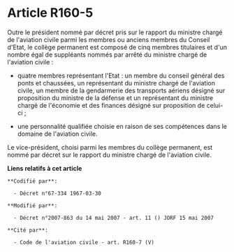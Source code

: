 # Article R160-5

Outre le président nommé par décret pris sur le rapport du ministre chargé de l'aviation civile parmi les membres ou anciens
membres du Conseil d'Etat, le collège permanent est composé de cinq membres titulaires et d'un nombre égal de suppléants
nommés par arrêté du ministre chargé de l'aviation civile :

- quatre membres représentant l'Etat : un membre du conseil général des ponts et chaussées, un représentant du ministre
chargé de l'aviation civile, un membre de la gendarmerie des transports aériens désigné sur proposition du ministre de la
défense et un représentant du ministre chargé de l'économie et des finances désigné sur proposition de celui-ci ;

- une personnalité qualifiée choisie en raison de ses compétences dans le domaine de l'aviation civile.

Le vice-président, choisi parmi les membres du collège permanent, est nommé par décret sur le rapport du ministre chargé de
l'aviation civile.

**Liens relatifs à cet article**

	**Codifié par**:

	  - Décret n°67-334 1967-03-30

	**Modifié par**:

	  - Décret n°2007-863 du 14 mai 2007 - art. 11 () JORF 15 mai 2007

	**Cité par**:

	  - Code de l'aviation civile - art. R160-7 (V)

